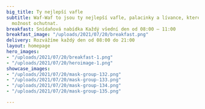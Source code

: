 ```yaml
---
big_title: Ty nejlepší vafle
subtitle: Waf-Waf to jsou ty nejlepší vafle, palacinky a lívance, které jste meli
  možnost ochutnat.
breakfast: Snídaňová nabídka Každý všední den od 08:00 – 11:00
breakfast_image: "/uploads/2021/07/20/breakfast.png"
delivery: Rozvážíme každý den od 08:00 do 21:00
layout: homepage
hero_images:
- "/uploads/2021/07/20/breakfast-1.png"
- "/uploads/2021/07/20/heroimage-1.png"
showcase_images:
- "/uploads/2021/07/20/mask-group-132.png"
- "/uploads/2021/07/20/mask-group-133.png"
- "/uploads/2021/07/20/mask-group-134.png"
- "/uploads/2021/07/20/mask-group-135.png"

---
```

